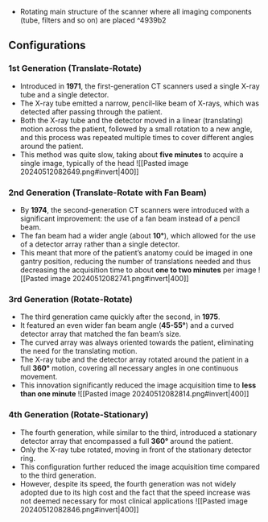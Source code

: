 - Rotating main structure of the scanner where all imaging components (tube, filters and so on) are placed ^4939b2

## Configurations
### 1st Generation (Translate-Rotate)
- Introduced in **1971**, the first-generation CT scanners used a single X-ray tube and a single detector.
- The X-ray tube emitted a narrow, pencil-like beam of X-rays, which was detected after passing through the patient.
- Both the X-ray tube and the detector moved in a linear (translating) motion across the patient, followed by a small rotation to a new angle, and this process was repeated multiple times to cover different angles around the patient.
- This method was quite slow, taking about **five minutes** to acquire a single image, typically of the head
![[Pasted image 20240512082649.png#invert|400]]
### 2nd Generation (Translate-Rotate with Fan Beam)
- By **1974**, the second-generation CT scanners were introduced with a significant improvement: the use of a fan beam instead of a pencil beam.
- The fan beam had a wider angle (about **10°**), which allowed for the use of a detector array rather than a single detector.
- This meant that more of the patient’s anatomy could be imaged in one gantry position, reducing the number of translations needed and thus decreasing the acquisition time to about **one to two minutes** per image
![[Pasted image 20240512082741.png#invert|400]]
### 3rd Generation (Rotate-Rotate)
- The third generation came quickly after the second, in **1975**.
- It featured an even wider fan beam angle (**45-55°**) and a curved detector array that matched the fan beam’s size.
- The curved array was always oriented towards the patient, eliminating the need for the translating motion.
- The X-ray tube and the detector array rotated around the patient in a full **360°** motion, covering all necessary angles in one continuous movement.
- This innovation significantly reduced the image acquisition time to **less than one minute**
![[Pasted image 20240512082814.png#invert|400]]
### 4th Generation (Rotate-Stationary)
- The fourth generation, while similar to the third, introduced a stationary detector array that encompassed a full **360°** around the patient.
- Only the X-ray tube rotated, moving in front of the stationary detector ring.
- This configuration further reduced the image acquisition time compared to the third generation.
- However, despite its speed, the fourth generation was not widely adopted due to its high cost and the fact that the speed increase was not deemed necessary for most clinical applications
![[Pasted image 20240512082846.png#invert|400]]